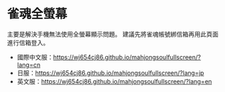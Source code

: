 # 雀魂全螢幕
主要是解決手機無法使用全螢幕顯示問題。
建議先將雀魂帳號綁信箱再用此頁面進行信箱登入。
* 國際中文服：https://wj654cj86.github.io/mahjongsoulfullscreen/?lang=cn
* 日服：https://wj654cj86.github.io/mahjongsoulfullscreen/?lang=jp
* 英文服：https://wj654cj86.github.io/mahjongsoulfullscreen/?lang=en